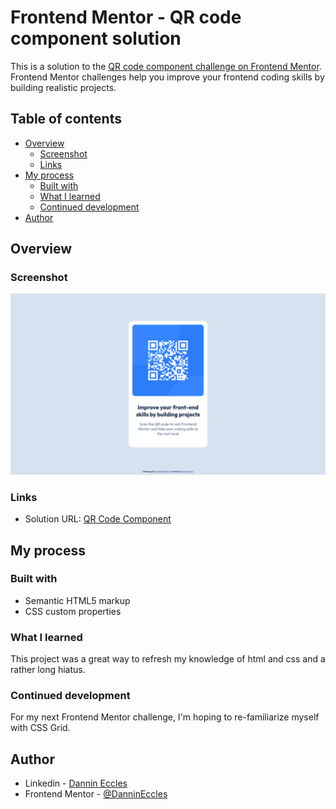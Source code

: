 # Frontend Mentor - QR code component solution

This is a solution to the [QR code component challenge on Frontend Mentor](https://www.frontendmentor.io/challenges/qr-code-component-iux_sIO_H). 
Frontend Mentor challenges help you improve your frontend coding skills by building realistic projects. 

## Table of contents

- [Overview](#overview)
  - [Screenshot](#screenshot)
  - [Links](#links)
- [My process](#my-process)
  - [Built with](#built-with)
  - [What I learned](#what-i-learned)
  - [Continued development](#continued-development)
- [Author](#author)

## Overview

### Screenshot

![Screenshot of web page](./images/QR_Component_Screenshot.png)

### Links

- Solution URL: [QR Code Component](https://qr-code-component-main-dannineccles.vercel.app/)

## My process

### Built with

- Semantic HTML5 markup
- CSS custom properties

### What I learned

This project was a great way to refresh my knowledge of html and css and a rather
long hiatus.

### Continued development

For my next Frontend Mentor challenge, I'm hoping to re-familiarize myself
with CSS Grid.

## Author

- Linkedin - [Dannin Eccles](https://www.linkedin.com/in/dannin-eccles/)
- Frontend Mentor - [@DanninEccles](https://www.frontendmentor.io/profile/DanninEccles)